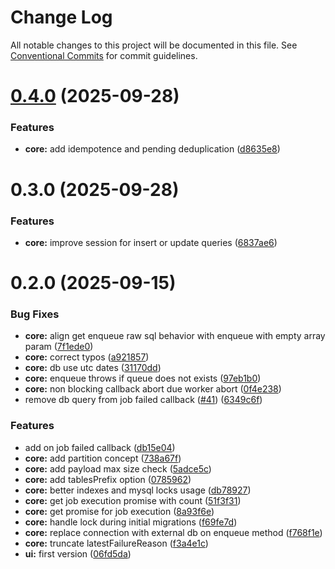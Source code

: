 # Change Log

All notable changes to this project will be documented in this file.
See [Conventional Commits](https://conventionalcommits.org) for commit guidelines.

# [0.4.0](https://github.com/serenis-health/mysql-queue/compare/0.3.0...0.4.0) (2025-09-28)

### Features

* **core:** add idempotence and pending deduplication ([d8635e8](https://github.com/serenis-health/mysql-queue/commit/d8635e8c5abcb2302acca41feffd4583fd4fa74e))

# 0.3.0 (2025-09-28)

### Features

* **core:** improve session for insert or update queries ([6837ae6](https://github.com/serenis-health/mysql-queue/commit/6837ae65319dc4ee11415e9be07abe2ae8551cc0))

# 0.2.0 (2025-09-15)

### Bug Fixes

* **core:** align get enqueue raw sql behavior with enqueue with empty array param ([7f1ede0](https://github.com/serenis-health/mysql-queue/commit/7f1ede095fa0908877f6a5217350d990614016c3))
* **core:** correct typos ([a921857](https://github.com/serenis-health/mysql-queue/commit/a921857980779701a302821067b0285abc926ee0))
* **core:** db use utc dates ([31170dd](https://github.com/serenis-health/mysql-queue/commit/31170dd693258f28a389b01b49ee99c4529496ff))
* **core:** enqueue throws if queue does not exists ([97eb1b0](https://github.com/serenis-health/mysql-queue/commit/97eb1b020c0238c9e3ab22be5afe57b497c40946))
* **core:** non blocking callback abort due worker abort ([0f4e238](https://github.com/serenis-health/mysql-queue/commit/0f4e238babb7e87a45876e06e3500eac7b635395))
* remove db query from job failed callback ([#41](https://github.com/serenis-health/mysql-queue/issues/41)) ([6349c6f](https://github.com/serenis-health/mysql-queue/commit/6349c6f168c9f51dbe45437c194a276262793cb3))

### Features

* add on job failed callback ([db15e04](https://github.com/serenis-health/mysql-queue/commit/db15e0450bbea879cd1bfedd1746df4187fe4410))
* **core:** add partition concept ([738a67f](https://github.com/serenis-health/mysql-queue/commit/738a67fa0fcff99106b575db2bd06c3f12ada86b))
* **core:** add payload max size check ([5adce5c](https://github.com/serenis-health/mysql-queue/commit/5adce5c4e2b649436c4ef42ee6954cc14a4d702d))
* **core:** add tablesPrefix option ([0785962](https://github.com/serenis-health/mysql-queue/commit/0785962e746001c57e5a1567bdaf6f617faaa0d3))
* **core:** better indexes and mysql locks usage ([db78927](https://github.com/serenis-health/mysql-queue/commit/db78927a2685680a05fcc66b95f6ebdadd602741))
* **core:** get job execution promise with count ([51f3f31](https://github.com/serenis-health/mysql-queue/commit/51f3f31fa09734dcc86e410d625d25976ba57462))
* **core:** get promise for job execution ([8a93f6e](https://github.com/serenis-health/mysql-queue/commit/8a93f6ef1b05ef2c21f78e1030636aeca94d036a))
* **core:** handle lock during initial migrations ([f69fe7d](https://github.com/serenis-health/mysql-queue/commit/f69fe7dec90ccd30efab21adce29d4aa5d69cd40))
* **core:** replace connection with external db on enqueue method ([f768f1e](https://github.com/serenis-health/mysql-queue/commit/f768f1e04a0a04662463e94905b833faac99e1ca))
* **core:** truncate latestFailureReason ([f3a4e1c](https://github.com/serenis-health/mysql-queue/commit/f3a4e1c749f4fad6d0a75cac5fd67dbb6f11d8fd))
* **ui:** first version ([06fd5da](https://github.com/serenis-health/mysql-queue/commit/06fd5daf30f810c751a90ac0650b0cc1b2c3a91a))
